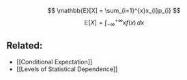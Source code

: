 $$
\mathbb{E}[X] = \sum_{i=1}^{x}x_{i}p_{i}
$$$$
\mathbb{E}[X] = \int _{-\infty} ^{+\infty} xf(x)\, dx 
$$
## Related:
- [[Conditional Expectation]]
- [[Levels of Statistical Dependence]]
